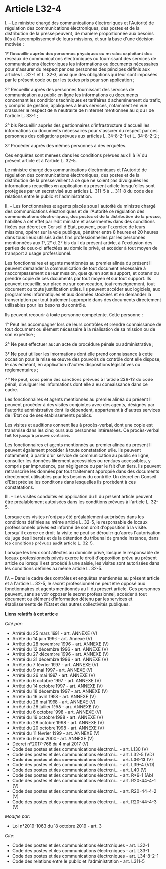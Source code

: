 # Article L32-4

I. – Le ministre chargé des communications électroniques et l'Autorité de régulation des communications électroniques, des
postes et de la distribution de la presse peuvent, de manière proportionnée aux besoins liés à l'accomplissement de leurs
missions, et sur la base d'une décision motivée :

1° Recueillir auprès des personnes physiques ou morales exploitant des réseaux de communications électroniques ou fournissant
des services de communications électroniques les informations ou documents nécessaires pour s'assurer du respect par ces
personnes des principes définis aux articles L. 32-1 et L. 32-3, ainsi que des obligations qui leur sont imposées par le
présent code ou par les textes pris pour son application ;

2° Recueillir auprès des personnes fournissant des services de communication au public en ligne les informations ou documents
concernant les conditions techniques et tarifaires d'acheminement du trafic, y compris de gestion, appliquées à leurs
services, notamment en vue d'assurer le respect de la neutralité de l'internet mentionnée au q du I de l'article L. 33-1 ;

2° bis Recueillir auprès des gestionnaires d'infrastructure d'accueil les informations ou documents nécessaires pour
s'assurer du respect par ces personnes des obligations prévues aux articles L. 34-8-2-1 et L. 34-8-2-2 ;

3° Procéder auprès des mêmes personnes à des enquêtes.

Ces enquêtes sont menées dans les conditions prévues aux II à IV du présent article et à l'article L. 32-5.

Le ministre chargé des communications électroniques et l'Autorité de régulation des communications électroniques, des postes
et de la distribution de la presse veillent à ce que ne soient pas divulguées les informations recueillies en application du
présent article lorsqu'elles sont protégées par un secret visé aux articles L. 311-5 à L. 311-8 du code des relations entre
le public et l'administration.

II. – Les fonctionnaires et agents placés sous l'autorité du ministre chargé des communications électroniques et de
l'Autorité de régulation des communications électroniques, des postes et de la distribution de la presse, habilités à cet
effet par ledit ministre et assermentés dans des conditions fixées par décret en Conseil d'Etat, peuvent, pour l'exercice de
leurs missions, opérer sur la voie publique, pénétrer entre 8 heures et 20 heures dans tous lieux utilisés à des fins
professionnelles par les personnes mentionnées aux 1°, 2° et 2° bis du I du présent article, à l'exclusion des parties de
ceux-ci affectées au domicile privé, et accéder à tout moyen de transport à usage professionnel.

Les fonctionnaires et agents mentionnés au premier alinéa du présent II peuvent demander la communication de tout document
nécessaire à l'accomplissement de leur mission, quel qu'en soit le support, et obtenir ou prendre copie de ces documents par
tout moyen et sur tout support. Ils peuvent recueillir, sur place ou sur convocation, tout renseignement, tout document ou
toute justification utiles. Ils peuvent accéder aux logiciels, aux programmes informatiques et aux données stockées et en
demander la transcription par tout traitement approprié dans des documents directement utilisables pour les besoins du
contrôle.

Ils peuvent recourir à toute personne compétente. Cette personne :

1° Peut les accompagner lors de leurs contrôles et prendre connaissance de tout document ou élément nécessaire à la
réalisation de sa mission ou de son expertise ;

2° Ne peut effectuer aucun acte de procédure pénale ou administrative ;

3° Ne peut utiliser les informations dont elle prend connaissance à cette occasion pour la mise en œuvre des pouvoirs de
contrôle dont elle dispose, le cas échéant, en application d'autres dispositions législatives ou réglementaires ;

4° Ne peut, sous peine des sanctions prévues à l'article 226-13 du code pénal, divulguer les informations dont elle a eu
connaissance dans ce cadre.

Les fonctionnaires et agents mentionnés au premier alinéa du présent II peuvent procéder à des visites conjointes avec des
agents, désignés par l'autorité administrative dont ils dépendent, appartenant à d'autres services de l'Etat ou de ses
établissements publics.

Les visites et auditions donnent lieu à procès-verbal, dont une copie est transmise dans les cinq jours aux personnes
intéressées. Ce procès-verbal fait foi jusqu'à preuve contraire.

Les fonctionnaires et agents mentionnés au premier alinéa du présent II peuvent également procéder à toute constatation
utile. Ils peuvent notamment, à partir d'un service de communication au public en ligne, consulter les données librement
accessibles ou rendues accessibles, y compris par imprudence, par négligence ou par le fait d'un tiers. Ils peuvent
retranscrire les données par tout traitement approprié dans des documents directement utilisables pour les besoins du
contrôle. Un décret en Conseil d'Etat précise les conditions dans lesquelles ils procèdent à ces constatations.

III. – Les visites conduites en application du II du présent article peuvent être préalablement autorisées dans les
conditions prévues à l'article L. 32-5.

Lorsque ces visites n'ont pas été préalablement autorisées dans les conditions définies au même article L. 32-5, le
responsable de locaux professionnels privés est informé de son droit d'opposition à la visite. Lorsqu'il exerce ce droit, la
visite ne peut se dérouler qu'après l'autorisation du juge des libertés et de la détention du tribunal de grande instance,
dans les conditions prévues audit article L. 32-5.

Lorsque les lieux sont affectés au domicile privé, lorsque le responsable de locaux professionnels privés exerce le droit
d'opposition prévu au présent article ou lorsqu'il est procédé à une saisie, les visites sont autorisées dans les conditions
définies au même article L. 32-5.

IV. – Dans le cadre des contrôles et enquêtes mentionnés au présent article et à l'article L. 32-5, le secret professionnel
ne peut être opposé aux fonctionnaires et agents mentionnés au II du présent article. Ces personnes peuvent, sans se voir
opposer le secret professionnel, accéder à tout document ou élément d'information détenu par les services et établissements
de l'Etat et des autres collectivités publiques.

**Liens relatifs à cet article**

_Cité par_:

  - Arrêté du 25 mars 1991 - art. ANNEXE (V)
  - Arrêté du 14 juin 1996 - art. Annexe (V)
  - Arrêté du 28 novembre 1996 - art. ANNEXE (V)
  - Arrêté du 12 décembre 1996 - art. ANNEXE (V)
  - Arrêté du 27 décembre 1996 - art. ANNEXE (V)
  - Arrêté du 31 décembre 1996 - art. ANNEXE (V)
  - Arrêté du 7 février 1997 - art. ANNEXE (V)
  - Arrêté du 9 mai 1997 - art. ANNEXE (V)
  - Arrêté du 26 mai 1997 - art. ANNEXE (V)
  - Arrêté du 6 octobre 1997 - art. ANNEXE (V)
  - Arrêté du 14 octobre 1997 - art. ANNEXE (V)
  - Arrêté du 18 décembre 1997 - art. ANNEXE (V)
  - Arrêté du 16 avril 1998 - art. ANNEXE (V)
  - Arrêté du 26 mai 1998 - art. ANNEXE (V)
  - Arrêté du 28 juillet 1998 - art. ANNEXE (V)
  - Arrêté du 6 octobre 1998 - art. ANNEXE (V)
  - Arrêté du 19 octobre 1998 - art. ANNEXE (V)
  - Arrêté du 28 octobre 1998 - art. ANNEXE (V)
  - Arrêté du 20 octobre 1998 - art. ANNEXE (V)
  - Arrêté du 11 février 1999 - art. ANNEXE (V)
  - Arrêté du 9 mai 2003 - art. ANNEXE (V)
  - Décret n°2017-768 du 4 mai 2017 (V)
  - Code des postes et des communications électroni... - art. L130 (V)
  - Code des postes et des communications électroni... - art. L32-5 (VD)
  - Code des postes et des communications électroni... - art. L36-13 (V)
  - Code des postes et des communications électroni... - art. L39-4 (VD)
  - Code des postes et des communications électroni... - art. L40 (V)
  - Code des postes et des communications électroni... - art. R*9-1 (Ab)
  - Code des postes et des communications électroni... - art. R20-44-4-1 (V)
  - Code des postes et des communications électroni... - art. R20-44-4-2 (V)
  - Code des postes et des communications électroni... - art. R20-44-4-3 (V)

_Modifié par_:

  - Loi n°2019-1063 du 18 octobre 2019 - art. 3

_Cite_:

  - Code des postes et des communications électroniques - art. L32-1
  - Code des postes et des communications électroniques - art. L33-1
  - Code des postes et des communications électroniques - art. L34-8-2-1
  - Code des relations entre le public et l'administration - art. L311-5
